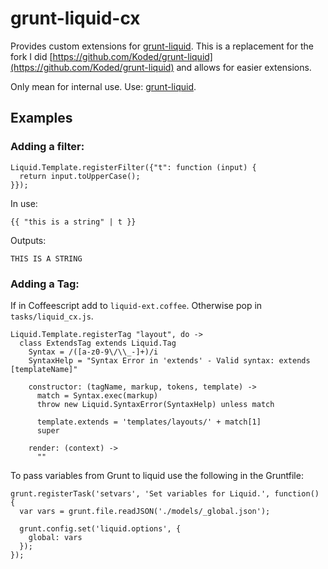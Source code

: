 # grunt-liquid-cx

Provides custom extensions for [grunt-liquid](https://github.com/sirlantis/grunt-liquid).  This is a replacement for the fork I did [https://github.com/Koded/grunt-liquid](https://github.com/Koded/grunt-liquid) and allows for easier extensions.

Only mean for internal use.  Use: [grunt-liquid](https://github.com/sirlantis/grunt-liquid).

## Examples

### Adding a filter:

```
Liquid.Template.registerFilter({"t": function (input) {
  return input.toUpperCase();
}});
```

In use:

```
{{ "this is a string" | t }}
```

Outputs:

```
THIS IS A STRING
```

### Adding a Tag:

If in Coffeescript add to `liquid-ext.coffee`.  Otherwise pop in `tasks/liquid_cx.js`.


```
Liquid.Template.registerTag "layout", do ->
  class ExtendsTag extends Liquid.Tag
    Syntax = /([a-z0-9\/\\_-]+)/i
    SyntaxHelp = "Syntax Error in 'extends' - Valid syntax: extends [templateName]"

    constructor: (tagName, markup, tokens, template) ->
      match = Syntax.exec(markup)
      throw new Liquid.SyntaxError(SyntaxHelp) unless match

      template.extends = 'templates/layouts/' + match[1]
      super

    render: (context) ->
      ""
```

To pass variables from Grunt to liquid use the following in the Gruntfile:

```
grunt.registerTask('setvars', 'Set variables for Liquid.', function() {
  var vars = grunt.file.readJSON('./models/_global.json');

  grunt.config.set('liquid.options', {
    global: vars
  });
});
```